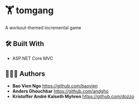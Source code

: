 # 🏋️ tomgang

A workout-themed incremental game

## 🛠️ Built With

* ASP.NET Core MVC

## 👨🏻‍💻 Authors

- **Bao Vien Ngo** https://github.com/baovien
- **Anders Ghouchbar** https://github.com/andgho
- **Kristoffer André Kalseth Myhren** https://github.com/dozzo
